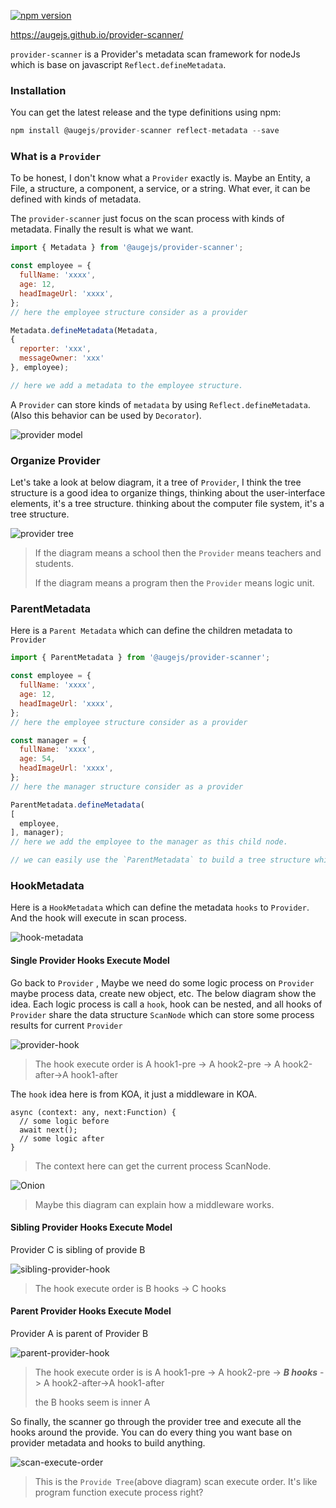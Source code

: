 
[![npm version](https://badge.fury.io/js/%40augejs%2Fprovider-scanner.svg)](https://badge.fury.io/js/%40augejs%2Fprovider-scanner)


https://augejs.github.io/provider-scanner/

`provider-scanner` is a  Provider's metadata scan framework for nodeJs which is base on javascript `Reflect.defineMetadata`.

### Installation

You can get the latest release and the type definitions using npm:

```javascript
npm install @augejs/provider-scanner reflect-metadata --save
```

### What is a `Provider`

To be honest, I don't know what a `Provider` exactly is. Maybe an Entity, a File, a structure, a component, a service, or a string. What ever, it can be defined with kinds of metadata.

The `provider-scanner` just focus on the scan process with kinds of metadata. Finally the result is what we want.

```javascript
import { Metadata } from '@augejs/provider-scanner';

const employee = {
  fullName: 'xxxx',
  age: 12,
  headImageUrl: 'xxxx',
};
// here the employee structure consider as a provider

Metadata.defineMetadata(Metadata, 
{
  reporter: 'xxx',
  messageOwner: 'xxx'
}, employee);

// here we add a metadata to the employee structure.
```

A `Provider` can store kinds of `metadata` by using `Reflect.defineMetadata`.  (Also this behavior can be used by `Decorator`). 

![provider model](./docs/assets/provider-model.png)

### Organize Provider

Let's take a look at below diagram,  it a tree of `Provider`,  I think the tree structure is a good idea to organize things, thinking about the user-interface elements,  it's a tree structure. thinking about the computer file system, it's a tree structure.

![provider tree](./docs/assets/provider-tree.png)

> If the diagram means a school then the `Provider` means teachers and students. 
>
> If the diagram means a program then the `Provider` means logic unit.

### ParentMetadata

Here is a `Parent Metadata` which can define the children metadata to `Provider`

```javascript
import { ParentMetadata } from '@augejs/provider-scanner';

const employee = {
  fullName: 'xxxx',
  age: 12,
  headImageUrl: 'xxxx',
};
// here the employee structure consider as a provider

const manager = {
  fullName: 'xxxx',
  age: 54,
  headImageUrl: 'xxxx',
};
// here the manager structure consider as a provider

ParentMetadata.defineMetadata( 
[
  employee,
], manager);
// here we add the employee to the manager as this child node.

// we can easily use the `ParentMetadata` to build a tree structure which is composite of `providers` just the above diagram.
```

### HookMetadata

Here is a `HookMetadata` which can define the metadata `hooks` to `Provider`.
And the hook will execute in scan process.

![hook-metadata](./docs/assets/scan-hook-metadata.png)

#### Single Provider Hooks Execute Model

Go back to `Provider` , Maybe we need do some logic process  on `Provider` maybe process data, create new object, etc.  The below diagram show the idea. Each logic process is call a `hook`, hook can be nested, and all hooks of `Provider` share the data structure `ScanNode`  which can store some process results for current `Provider` 



![provider-hook](./docs/assets/provider-hook.png)

> The hook execute order is A hook1-pre -> A hook2-pre -> A hook2-after->A hook1-after 


The `hook` idea here is from KOA, it just a middleware in KOA.

``` 
async (context: any, next:Function) {
  // some logic before
  await next();
  // some logic after
}
```

> The context here can get the current process ScanNode.


![Onion](./docs/assets/Onion.png)


> Maybe this diagram can explain how a middleware works.

#### Sibling Provider Hooks Execute Model

Provider C is sibling of provide B

![sibling-provider-hook](./docs/assets/sibling-provider-hook.png)

> The hook execute order is  B hooks -> C hooks

#### Parent Provider Hooks Execute Model

Provider A is parent of Provider B

![parent-provider-hook](./docs/assets/parent-provider-hook.png)

> The hook execute order is is A hook1-pre -> A hook2-pre ->  ***B hooks***    -> A hook2-after->A hook1-after 
>
> the B  hooks seem is inner A


So finally, the scanner go through the provider tree and execute all the hooks around the provide. You can do every thing you want base on provider metadata and hooks to build anything.

![scan-execute-order](./docs/assets/scan-execute-order.png)

> This is the `Provide Tree`(above diagram) scan execute order. It's like program  function execute process right?
